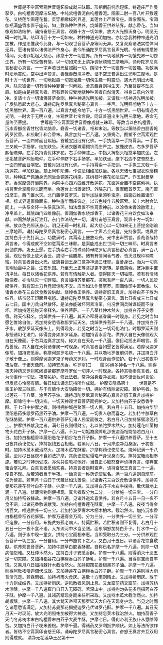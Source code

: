 <!-- { "loadSidebar": true } -->
　　世尊是不空罥索观世音鋀鉐像成就三昧耶。形相例前纯赤鋀鉐。铸造庄严作曼拏罗。白栴檀香泥摩洁坛地。中纯紫檀香泥白栴檀香泥。图画二肘一百八叶开敷莲花。又绕莲华画莲花鬘。贯穿相缴标列界道。其莲台上严置宝座。置像面东。宝阏伽瓶满盛香水置于座前。如上敷饰种种供养。烧焯香王供养结界。献赤香花。当如像观如法结护。诵持奋怒王真言。观置十方一切如来。放大火光照沃身心。明见无碍一时礼拜。结印请召十方一切如来。种种神通光明加被。亦忆念我种种神通光明加被。作是思惟我今此身。与一切观世音菩萨身等同无异。又复观察诸法实性体同无异。愿诸有情以诸佛法严饰身心。我今所诵陀罗尼真言音声光明。令诸有情悉皆得闻。灭诸罪垢起大悲心。缘念十方一切世界。所有一切地狱界一切饿鬼界一切傍生界。所有一切受苦有情。以一切如来无上清净调伏烦恼三摩地声。诵母陀罗尼真言秘密心真言。一一字声若日光鬘照融一切。朗彻十方一切世界一切苦趣。功数满时坛地震动。空中出声赞言。善哉善哉清净者。证不空王普遍出生光明三摩地。是时十方一切世界。一切地狱趣一切饿鬼趣一切傍生趣一时震动。遇大光明出大吼声。除灭彼诸一切有情种种罪苦一时解脱。舍恶趣身则得生天。乃至菩提不坠恶趣。如是由是持真言者。所有罪咎应受地狱种种苦者自然消灭。得身口意内外清净。复请十方一切诸佛菩萨金刚。种种神通光明加被。又请我一切神通光明加被。广发弘愿起大悲心。诵持母陀罗尼真言秘密心真言一一字声。光明照彻地下十方一切黑闇世界。满一百八遍。以真言力能令地下。十方一切黑闇世界。一切有情遇大光明。一时舍于无明业身。生观世音七宝宫殿。同证普遍出生光明三摩地。寿命无量终至菩提。
　　世尊是不空罥索观世音香像成就三昧耶。等数当以白栴檀香。沉水香郁金香甘松香龙脑香。麝香一切诸香。相和末治。等数当以薰陆香白胶香乾闼罗娑香。和煎取汁和合香末。真言加持一百八遍。又重捣治。图塑不空罥索观世音菩萨。一面四臂面目熙怡。首戴宝冠冠有化佛。一手执莲华一手持罥索。一手执三叉戟一手扬掌。结加趺坐。天诸衣服珠璎镮钏而庄严之。披鹿皮衣。右多罗菩萨熙怡瞻仰。左手执持青优钵罗花。右手仰伸膝上。中指大拇指头相捻半加趺坐。左无垢慧菩萨熙怡瞻仰。左手仰伸脐下右手扬掌。半加趺坐。座下右边不空奋怒王。一面四臂面目嗔怒。首戴月冠冠有化佛。一手持罥索一手把剑。一手执三叉戟一手执莲花。半加趺坐。顶上阿弥陀佛。作说法相结加趺坐。各以天诸七宝冠衣珠璎镮钏。种种庄严佩通身光同坐金铜莲花树座。其树枝叶莲花如法庄严。作五肘曼拏罗。香泥摩饰开廓院界。内院中心四方四维开敷莲花。东面莲台置不空罥索神。执持罥索合掌瞻仰长跪而坐。余莲台上当置诸印。外院东门。置摩醯首罗天。南门置焰摩王。西门置水天。北门置伊首罗天。皆半加趺坐须弥宝座。四面四维置诸印相。标式界道置像面东。种种旛华而庄饰之。以五色线作五股罥索。长十六肘合法同上。一头系金环一头系真珠环。如法盘置不空罥索神前。以涂香末香涂散索上。净帛盖上。其院四门四维像前。置阏伽香水烧焯香王。以诸香花三白饮食如法奉献。四面然献苏灯油灯。东门作法结护一切。诵持奋怒王真言。观置十方一切如来。放众色光照沃身心。明见无碍一时礼拜。起大悲心以一切如来无上菩提金刚谕三摩地声。诵持母陀罗尼真言秘密心真言。一一字声若金光鬘。先持像索。或真言加持白芥子先打索上。功数满时。其罥索上便放众光。光中出声赞言。善哉善哉持真言者。今得成就不空如意罥索三昧耶。是索能成出世世间一切三昧耶。时真言者阏伽供养。发无上愿。左手执索右手掐珠诵持母陀罗尼真言秘密心真言。满一百八遍。观世音像上放大香云。周彻一踰膳那。诸有有情闻香气者。皆灭过现种种障恼。持真言者身出火光。证旖暮伽王身口意净神通三昧耶。当舍身已。而为一切真言明仙最中之最。生安乐国。乃至无上正等菩提更不退转。是像罥索。盛净簏中置清净处。每日以诸香花供养。若有有情触斯人者。便得除灭一切垢障。若有有情睹斯像者。亦令除灭一切罪障。真言加持苏曼那花。掷献菩萨一百八遍。一切人民赞叹供养。若有国土刀兵竞起惊乱不安。应当如法作曼拏罗。图画像印中置香像。以诸香水香花三白饮食敷设供献。烧焯香王供养。诵持奋怒王真言。加持白芥子散为结界。结奋怒王印面目嗔怒。诵持母陀罗尼真言秘密心真言。满七日夜或三七日或五七日。国中刀兵自然散坏。是法亦能破坏阿素洛军。何况世间兵贼谋叛而不散坏。若加持莲花称天帝释名。供养菩萨。一千八茎杜仲木然火。加持白芥子安悉香。称天帝释名。烧焯供养一千八遍。其天帝释将诸眷属一时现身。若见之时当如愿乞惟除自位。若加持安悉香称那罗延天名。烧焯供养菩萨一千八遍。并加持白芥子水。散那罗延天像头上。则得现身。若见之时当乞一切幻化法门。时那罗延天则与授诸幻化法门。即得变身如那罗延身。若加持香水香花。供养大自在天像侧观大自在天像面。于右耳边真言加持。称大自在天名一千八遍。像目动摇出声唱言。善哉善哉。其大自在天将诸眷属一时现身。时真言者当如愿乞皆得满足。若摩诃迦罗像前。加持安悉香。称摩诃迦罗名烧一千八遍。并以噜地罗置前供养。并加持白芥子散于像上。则得摩诃迦罗鬼子母药叉罗刹。一时现身而作使护。若十六日初夜中夜后夜。于诸天像前。加持安悉香。称罗窒[口　　履]祢缚多神名一千八遍。则得夜天神药叉罗刹乾闼婆紧那罗摩呼罗伽一切非人一时现身。各持其物奉真言者。任为命事作一切法。夜常祐护。修此法者。常净浴身着净衣服。恒不谩谈世间言论。但发悲心怜愍有情。每日如法诵念玩持所作成就。
护摩安隐品第十
　　世尊是不空王护摩三昧耶。与于有情作大安隐降伏一切。拥护有情除诸灾障。若护宅者。当以莲花一千八茎。涂黑芥子油。诵持母陀罗尼真言秘密心真言奋怒王真言加持护摩。即除宅中一切灾疾。一切天神观世音菩萨而拥护之。又加持白芥子安悉香牛酥。于七日中护摩之者。则得拥护城邑聚落一切人民。若白月十五日。加持白华毕里阳愚药多誐罗药黑芥子油。护摩一百八遍。一切贵人敬而喜之。若加持牛膝草白花酥酪蜜。护摩一百八遍供养菩萨见诸人民爱而敬之。若白月八日加持酥蜜涂莲花上。护摩供养献我之者。满七日夜则得财宝。若以佉陀罗木然火。加持莲花叶茎拘物头花白芥子酥。护摩一百八遍。不为一切姤裔魔障毗那夜迦而相娆恼若白月八日。加持白栴檀香毕履阳愚花子稻谷花白芥子酥。护摩一千八遍供养菩萨。至十五日夜其药讫使尼。捧持银钱五百相惠。若黑月八日。于河岸边净浴身服。于初夜时。加持木苽木截治然火。加持木苽花酥蜜。护摩称药讫使尼名。烧焯记满一千八遍。至月尽日昼夜不食如法护摩。其药讫使尼璎珞严身现身而来。捧持宝箱而相奉施。若见之时特勿受取。亦勿共语瞻视他好。当自正心瞻怒奋声诵持真言。便弃宝箱合掌礼拜。白真言者愿施欢喜。持真言者是时奋声。诵持奋怒王真言二十一遍。便自不现。后若须者当于半夜。一诵真言一称药讫使尼名。满一百八遍则自现前。任为使直。若黑月十四日于伏藏处如法置像。以诸香花三白饮食敷设供养。加持苏曼那花莲花荷叶白芥子酥。护摩一千八遍。又加持白芥子水右手掬持。散伏藏地上满一千八遍。伏藏宝物则便相现。真言者取分为二分。一分给施一切三宝。一分自用又加持稻谷糠盐。护摩一百八遍。见诸外道欢喜供养。若白月十五日一日一夜不食不语。以诸花香敷设献我。加持白栴檀香莲花酥蜜。护摩一千八遍。夜夜当得金钱百文。唯通供养一切三宝。若加持波罗奢木木樒木柏木。截治然火。加持沉水香白栴檀香稻谷花酥蜜。护摩万遍得金万两。分为三分。一分供养一切三宝。一分写经造像。一分自用。布施贫穷孤老病人。特莫贮积。若贮积者则不复得。若白月十五日一日一夜不食不语。入东流河中水当至腰。面东嗔怒加持白芥子。打水中一百八遍。则于水中现一童女。拱持七宝而相奉惠。当即受取分为三分。一分供养观世音菩萨一切三宝。一分自用。一分布施贫下之人。又白月十五日。以诸香花饮食敷献。供养观世音菩萨。加持牛膝草白胶香酥蜜。自称已名护摩一千八遍。则除一切病恼怨难。又杜仲木然火。加持白芥子安悉香酥。护摩一千八遍。则得消灭十恶五逆一切灾障。又加持稻谷花白栴檀香白芥子酥乳。护摩一千八遍。当得财宝而自丰饶。又黑月八日加持棘针木截治然火。加持掷躅花姜根黑芥子油。护摩一千八遍。则得阿毗柘噜迦调伏成就。又加持莲花白栴檀香白芥子酥。护摩一千八遍则得大雨普洽充足。若霖雨者。加持祈雨火食灰。遍散十方雨则晴止。又加持祈雨灰。散于十方则成结界。又加持祈雨灰。逆风散者风则止息。又龙窟前药叉窟前。加持苏枋木涂酥。护摩一千八遍窟门自开入无障碍。若深山中。加持拘勿头花多誐攞药白芥子酥。护摩一千八遍。其诸药精现身而来任所采取。又加持木苽木截治然火。加持胡椒酥。护摩一千八遍。其大梵天帝释天那罗延天大自在天现身护念。当见之时而乞诸愿悉皆满足。又加持苏曼那花揭抳迦罗花优钵罗花酥。护摩一千八遍。其日天月天一时现前。放大光明照祐加被得大神通。又加持皂荚木截治然火。加持茴香子天门冬苏枋木末白栴檀香末白芥子大麦牛酥。护摩七日。得刹帝利王族仆从悉除障苦。又加持白芥子粳米姜根。护摩千遍。得诸药叉罗刹拥护顺伏。如上等法所欲作者。皆结不空罥索印奋怒王印。诵母陀罗尼真言秘密心真言。奋怒王真言齐互双用则得成就。
清净无垢莲华王品第十一

